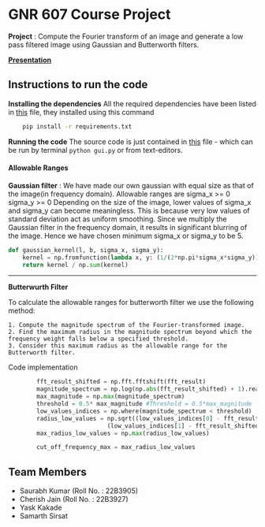 # GNR 607 Course Project

**Project** : Compute the Fourier transform of an image and generate a low
pass filtered image using Gaussian and Butterworth filters.

**[Presentation](GNR_607_ppt.pdf)**

## Instructions to run the code

**Installing the dependencies**
All the required dependencies have been listed in [this](requirements.txt) file, they installed using this command
```zsh
    pip install -r requirements.txt
```
**Running the code**
The source code is just contained in [this](GUI.py) file - which can be run by terminal ```python gui.py``` or from text-editors.

#### Allowable Ranges
**Gaussian filter** : We have made our own gaussian with equal size as that of the image(in frequency domain). Allowable ranges are
    sigma_x >= 0
    sigma_y >= 0
Depending on the size of the image, lower values of sigma_x and sigma_y can become meaningless. This is because very low values of standard deviation act as uniform smoothing. Since we multiply the Gaussian filter in the frequency domain, it results in significant blurring of the image. Hence we have chosen minimum sigma_x or sigma_y to be 5.

```python
def gaussian_kernel(l, b, sigma_x, sigma_y):
    kernel = np.fromfunction(lambda x, y: (1/(2*np.pi*sigma_x*sigma_y)) * np.exp(-((x-(l-1)/2)**2/(2*sigma_x**2) + (y-(b-1)/2)**2/(2*sigma_y**2))), (l, b))
    return kernel / np.sum(kernel)
```
    
--- 

**Butterwurth Filter**

To calculate the allowable ranges for butterworth filter we use the following method:

    1. Compute the magnitude spectrum of the Fourier-transformed image.
    2. Find the maximum radius in the magnitude spectrum beyond which the frequency weight falls below a specified threshold.
    3. Consider this maximum radius as the allowable range for the Butterworth filter.

Code implementation

```python
        fft_result_shifted = np.fft.fftshift(fft_result)
        magnitude_spectrum = np.log(np.abs(fft_result_shifted) + 1).real
        max_magnitude = np.max(magnitude_spectrum)
        threshold = 0.5* max_magnitude #Threshold = 0.5*max_magnitude
        low_values_indices = np.where(magnitude_spectrum < threshold)
        radius_low_values = np.sqrt((low_values_indices[0] - fft_result_shifted.shape[0] // 2)**2 +
                            (low_values_indices[1] - fft_result_shifted.shape[1] // 2)**2)
        max_radius_low_values = np.max(radius_low_values)

        cut_off_frequency_max = max_radius_low_values
```

## Team Members
- Saurabh Kumar (Roll No. : 22B3905)
- Cherish Jain (Roll No. : 22B3927)
- Yask Kakade
- Samarth Sirsat